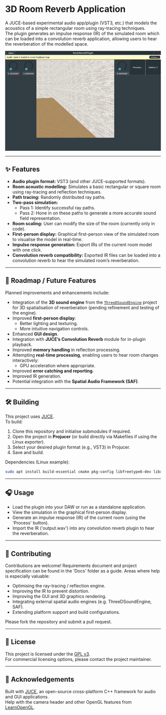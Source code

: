# 3D Room Reverb Application

A JUCE-based experimental audio app/plugin (VST3, etc.) that models the acoustics of a simple rectangular room using ray-tracing techniques.  
The plugin generates an impulse response (IR) of the simulated room which can be loaded into a convolution reverb application, allowing users to hear the reverberation of the modelled space.  
  
![RoomReverbPlugin screeshot](Assets/RoomReverbPlugin_Screenshot.png)

---

## ✨ Features

- **Audio plugin format:** VST3 (and other JUCE-supported formats).
- **Room acoustic modelling:** Simulates a basic rectangular or square room using ray-tracing and reflection techniques.
- **Path tracing:** Randomly distributed ray paths.
- **Two-pass simulation:**
  - Pass 1: Identify successful ray paths.
  - Pass 2: Hone in on these paths to generate a more accurate sound field representation.
- **Room scaling:** User can modify the size of the room (currently only in code).
- **First-person display:** Graphical first-person view of the simulated room to visualise the model in real-time.
- **Impulse response generation:** Export IRs of the current room model with one click.
- **Convolution reverb compatibility:** Exported IR files can be loaded into a convolution reverb to hear the simulated room’s reverberation.

---

## 🚧 Roadmap / Future Features

Planned improvements and enhancements include:

- Integration of the **3D sound engine** from the [`ThreeDSoundEngine`](https://github.com/jamesstanier/ThreeDSoundEngine) project for 3D spatialisation of reverberation (pending refinement and testing of the engine).
- Improved **first-person display**:
  - Better lighting and texturing.
  - More intuitive navigation controls.
- Enhanced **GUI design**.
- Integration with **JUCE’s Convolution Reverb** module for in-plugin playback.
- Improved **memory handling** in reflection processing.
- Attempting **real-time processing**, enabling users to hear room changes interactively:
  - GPU acceleration where appropriate.
- Improved **error catching and reporting**.
- Improved IR generation.
- Potential integration with the **Spatial Audio Framework (SAF)**.

---

## 🛠️ Building

This project uses [JUCE](https://juce.com/).  
To build:

1. Clone this repository and initialise submodules if required.
2. Open the project in **Projucer** (or build directly via Makefiles if using the Linux exporter).
3. Select your desired plugin format (e.g., VST3) in Projucer.
4. Save and build.

Dependencies (Linux example):
```bash
sudo apt install build-essential cmake pkg-config libfreetype6-dev libx11-dev libxcomposite-dev libxinerama-dev libxcursor-dev libxext-dev libwebkit2gtk-4.0-dev libgtk-3-dev libasound2-dev libjack-jackd2-dev libsndfile1-dev libcurl4-openssl-dev
```

---

## 🎧 Usage

- Load the plugin into your DAW or run as a standalone application.
- View the simulation in the graphical first-person display.
- Generate an impulse response (IR) of the current room (using the 'Process' button).
- Import the IR ('output.wav') into any convolution reverb plugin to hear the reverberation.

---

## 🤝 Contributing

Contributions are welcome!
Requirements document and project specification can be found in the 'Docs' folder as a guide.
Areas where help is especially valuable:
- Optimising the ray-tracing / reflection engine.
- Improving the IR to prevent distortion.
- Improving the GUI and 3D graphics rendering.
- Integrating external spatial audio engines (e.g. ThreeDSoundEngine, SAF).
- Extending platform support and build configurations.

Please fork the repository and submit a pull request.

---

## 📜 License

This project is licensed under the [GPL v3](https://www.gnu.org/licenses/gpl-3.0.html).  
For commercial licensing options, please contact the project maintainer.

---

## 🙌 Acknowledgements

Built with [JUCE](https://juce.com/), an open-source cross-platform C++ framework for audio and GUI applications.  
Help with the camera header and other OpenGL features from [LearnOpenGL](https://learnopengl.com/).
